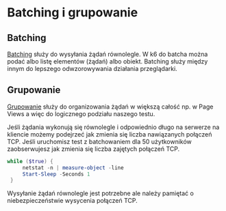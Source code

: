 # Batching i grupowanie


## Batching

[Batching](https://k6.io/docs/javascript-api/k6-http/batch-requests) służy do wysyłania żądań równolegle. W k6 do batcha można podać albo listę elementów (żądań) albo obiekt. Batching służy między innym do lepszego odwzorowywania działania przeglądarki.

## Grupowanie 

[Grupowanie](https://k6.io/docs/javascript-api/k6/group-name-fn/) służy do organizowania żądań w większą całość np. w Page Views a więc do logicznego podziału naszego testu. 


Jeśli żądania wykonują się równolegle i odpowiednio długo na serwerze na kliencie możemy podejrzeć jak zmienia się liczba nawiązanych połączeń TCP. Jeśli uruchomisz test z batchowaniem dla 50 użytkowników zaobserwujesz jak zmienia się liczba zajętych połączeń TCP.

```powershell
while ($true) {
     netstat -n | measure-object -line
     Start-Sleep -Seconds 1
 }

```
Wysyłanie żądań równolegle jest potrzebne ale należy pamiętać o niebezpieczeństwie wysycenia połączeń TCP.


